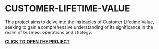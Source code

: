 # CUSTOMER-LIFETIME-VALUE
This project aims to delve into the intricacies of Customer Lifetime Value, seeking to gain a comprehensive understanding of its significance in the realm of business operations and strategy.


**[CLICK TO OPEN THE PROJECT](CUSTOMER-LIFETIME-VALUE.IPYNB)**
